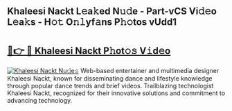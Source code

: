 ## Khaleesi Nackt L𝚎a𝚔ed N𝚞𝚍e - Part-vCS Vi𝚍𝚎o L𝚎a𝚔s - H𝚘𝚝 O𝚗𝚕yf𝚊ns P𝚑𝚘tos vUdd1

# <h2><a href="http://kfbblfd.oniu.top/?m=Khaleesi+Nackt">🔗👉 🔴 Khaleesi Nackt P𝚑ot𝚘𝚜 V𝚒d𝚎o</a></h2>

[![Khaleesi Nackt Nu𝚍e𝚜](https://i.imgur.com/0qMVB7G.gif)](http://kfbblfd.oniu.top/?m=Khaleesi+Nackt)
Web-based entertainer and multimedia designer Khaleesi Nackt, known for disseminating dance and lifestyle knowledge through popular dance trends and brief videos. Trailblazing technologist Khaleesi Nackt, recognized for their innovative solutions and commitment to advancing technology.  
